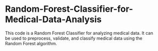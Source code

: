 # Random-Forest-Classifier-for-Medical-Data-Analysis
This code is a Random Forest Classifier for analyzing medical data. It can be used to preprocess, validate, and classify medical data using the Random Forest algorithm.
